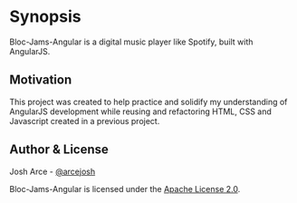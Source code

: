 Synopsis
========

Bloc-Jams-Angular is a digital music player like Spotify, built with AngularJS.

Motivation
----------

This project was created to help practice and solidify my understanding of AngularJS development while reusing and refactoring HTML, CSS and Javascript created in a previous project.

Author & License
----------------

Josh Arce - [@arcejosh](https://twitter.com/arcejosh)

Bloc-Jams-Angular is licensed under the [Apache License 2.0](https://www.apache.org/licenses/LICENSE-2.0).

